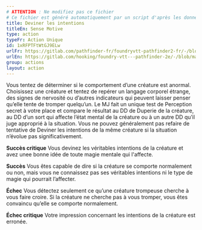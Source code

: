 ```yaml
---
# ATTENTION : Ne modifiez pas ce fichier
# Ce fichier est généré automatiquement par un script d'après les données du module Foundry VTT officiel et de sa traduction
title: Deviner les intentions
titleEn: Sense Motive
type: action
typeFr: Action Unique
id: 1xRFPTFtWtGJ9ELw
urlFr: https://gitlab.com/pathfinder-fr/foundryvtt-pathfinder2-fr/-/blob/master/data/actions/1xRFPTFtWtGJ9ELw.htm
urlEn: https://gitlab.com/hooking/foundry-vtt---pathfinder-2e/-/blob/master/packs/data/actions.db/sense-motive.json
group: actions
layout: action
---
```

Vous tentez de déterminer si le comportement d’une créature est anormal. Choisissez une créature et tentez de repérer un langage corporel étrange, des signes de nervosité ou d’autres indicateurs qui peuvent laisser penser qu’elle tente de tromper quelqu’un. Le MJ fait un unique test de Perception secret à votre place et compare le résultat au DD de Duperie de la créature, au DD d’un sort qui affecte l’état mental de la créature ou à un autre DD qu’il juge approprié à la situation. Vous ne pouvez généralement pas refaire de tentative de Deviner les intentions de la même créature si la situation n’évolue pas significativement.

**Succès critique** Vous devinez les véritables intentions de la créature et avez unee bonne idée de toute magie mentale qui l'affecte.

**Succès** Vous êtes capable de dire si la créature se comporte normalement ou non, mais vous ne connaissez pas ses véritables intentions ni le type de magie qui pourrait l’affecter.

**Échec** Vous détectez seulement ce qu’une créature trompeuse cherche à vous faire croire. Si la créature ne cherche pas à vous tromper, vous êtes convaincu qu’elle se comporte normalement.

**Échec critique** Votre impression concernant les intentions de la créature est erronée.


